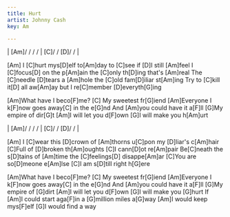 ```yaml
---
title: Hurt
artist: Johnny Cash
key: Am

---
```


| [Am]/ / / / | [C]/ / [D]/ / |

[Am] I [C]hurt mys[D]elf to[Am]day   to [C]see if [D]I still [Am]feel
I [C]focus[D] on the p[Am]ain   the [C]only th[D]ing that's [Am]real
The [C]needle [D]tears a [Am]hole   the [C]old fam[D]iliar st[Am]ing
Try to [C]kill it[D] all aw[Am]ay   but I re[C]member [D]everyth[G]ing

[Am]What have I beco[F]me?   [C]  My sweetest fr[G]iend
[Am]Everyone I k[F]now  goes away[C] in the e[G]nd
And [Am]you could have it a[F]ll   [G]My empire of dir[G]t
[Am]I will let you d[F]own    [G]I will make you h[Am]urt

| [Am]/ / / / | [C]/ / [D]/ / |

[Am]   I [C]wear this [D]crown of [Am]thorns   u[C]pon my [D]liar's c[Am]hair
[C]Full of [D]broken th[Am]oughts   [C]I cann[D]ot re[Am]pair
Be[C]neath the s[D]tains of [Am]time   the [C]feelings[D] disappe[Am]ar
[C]You are so[D]meone e[Am]lse   [C]I am s[D]till right h[G]ere

[Am]What have I beco[F]me?   [C]  My sweetest fr[G]iend
[Am]Everyone I k[F]now  goes away[C] in the e[G]nd
And [Am]you could have it a[F]ll   [G]My empire of [G]dirt
[Am]I will let you d[F]own   [G]I will make you [G]hurt
If [Am]I could start aga[F]in  a [G]million miles a[G]way
[Am]I would keep mys[F]elf  [G]I would find a way
